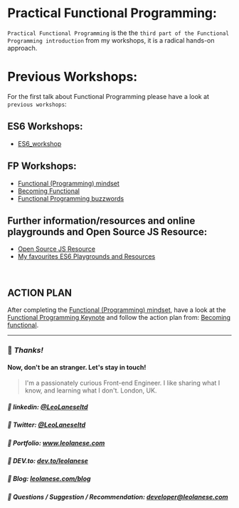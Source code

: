 # Practical Functional Programming:
`Practical Functional Programming` is the the `third part of the Functional Programming introduction` from my workshops, it is a radical hands-on approach.

# Previous Workshops:
For the first talk about Functional Programming please have a look at `previous workshops`:

## ES6 Workshops:
* <a href="https://github.com/leolanese/ES6_workshop" target="_blank">ES6_workshop</a><br>

## FP Workshops:
* [Functional (Programming) mindset](https://tech.io/playgrounds/24002/functional-programming-mindset/introduction)<br/>
* <a href="https://leolanese.github.io/Becoming-Functional/" target="_blank">Becoming Functional</a><br>
* <a href="https://github.com/leolanese/Functional-Programming-buzzwords" target="_blank">Functional Programming buzzwords</a>



## Further information/resources and online playgrounds and Open Source JS Resource:
* <a href="https://leolanese.github.io/Open-Source-JS-Resources/" target="_blank">Open Source JS Resource</a><br>
* <a href="https://github.com/leolanese/ES6_workshop/blob/master/4-My-favourites-ES6-Playgrounds-and-Resources.md" target="_blank">My favourites ES6 Playgrounds and Resources</a><br>
<br>


## ACTION PLAN
After completing the [Functional (Programming) mindset](https://github.com/leolanese/Becoming-Functional/blob/master/README.md), have a look at the [Functional Programming Keynote](https://github.com/leolanese/Functional-Programming-Keynotes) and follow the action plan from: [Becoming functional](https://github.com/leolanese/Becoming-Functional/blob/master/README.md).

---
### :100: <i>Thanks!</i>
#### Now, don't be an stranger. Let's stay in touch!

> I'm a passionately curious Front-end Engineer. I like sharing what I know, and learning what I don't. London, UK.

##### :radio_button: linkedin: <a href="https://www.linkedin.com/in/leolanese/" target="_blank">@LeoLaneseltd</a>
##### :radio_button: Twitter: <a href="https://twitter.com/LeoLaneseltd" target="_blank">@LeoLaneseltd</a>
##### :radio_button: Portfolio: <a href="https://www.leolanese.com" target="_blank">www.leolanese.com</a>
##### :radio_button: DEV.to: <a href="https://www.dev.to/leolanese" target="_blank">dev.to/leolanese</a>
##### :radio_button: Blog: <a href="https://www.leolanese.com/blog" target="_blank">leolanese.com/blog</a>
##### :radio_button: Questions / Suggestion / Recommendation: developer@leolanese.com


